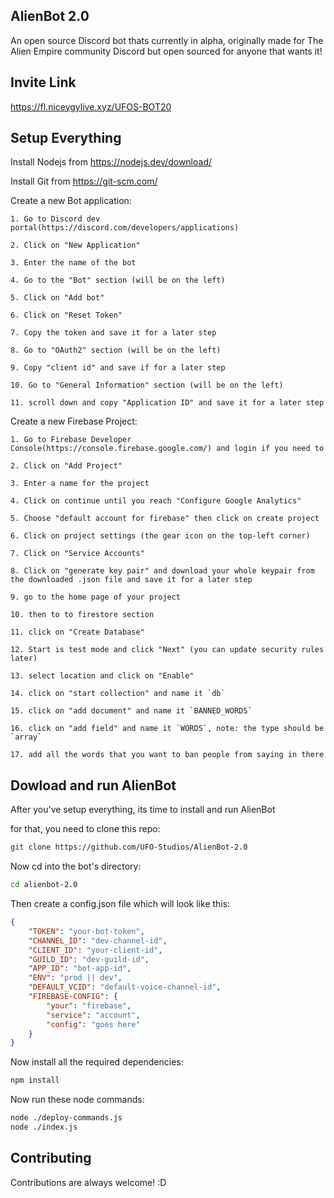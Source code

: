 ## AlienBot 2.0

An open source Discord bot thats currently in alpha, originally made for The Alien Empire community Discord but open sourced for anyone that wants it!
## Invite Link

https://fl.niceygylive.xyz/UFOS-BOT20

## Setup Everything

Install Nodejs from https://nodejs.dev/download/

Install Git from https://git-scm.com/

Create a new Bot application:

    1. Go to Discord dev portal(https://discord.com/developers/applications)

    2. Click on "New Application"

    3. Enter the name of the bot

    4. Go to the "Bot" section (will be on the left)

    5. Click on "Add bot"

    6. Click on "Reset Token"

    7. Copy the token and save it for a later step

    8. Go to "OAuth2" section (will be on the left)

    9. Copy "client id" and save if for a later step

    10. Go to "General Information" section (will be on the left)

    11. scroll down and copy "Application ID" and save it for a later step

Create a new Firebase Project:

    1. Go to Firebase Developer Console(https://console.firebase.google.com/) and login if you need to

    2. Click on "Add Project"

    3. Enter a name for the project

    4. Click on continue until you reach "Configure Google Analytics"

    5. Choose "default account for firebase" then click on create project

    6. Click on project settings (the gear icon on the top-left corner)

    7. Click on "Service Accounts"

    8. Click on "generate key pair" and download your whole keypair from the downloaded .json file and save it for a later step

    9. go to the home page of your project

    10. then to to firestore section

    11. click on "Create Database"

    12. Start is test mode and click "Next" (you can update security rules later)

    13. select location and click on "Enable"

    14. click on "start collection" and name it `db`

    15. click on "add document" and name it `BANNED_WORDS`

    16. click on "add field" and name it `WORDS`, note: the type should be `array`

    17. add all the words that you want to ban people from saying in there

## Dowload and run AlienBot

After you've setup everything, its time to install and run AlienBot

for that, you need to clone this repo: 

```bash
git clone https://github.com/UFO-Studios/AlienBot-2.0
```

Now cd into the bot's directory:

```bash
cd alienbot-2.0
```

Then create a config.json file which will look like this:

```json
{
    "TOKEN": "your-bot-token",
    "CHANNEL_ID": "dev-channel-id",
    "CLIENT_ID": "your-client-id",
    "GUILD_ID": "dev-guild-id",
    "APP_ID": "bot-app-id",
    "ENV": "prod || dev",
    "DEFAULT_VCID": "default-voice-channel-id",
    "FIREBASE-CONFIG": {
        "your": "firebase",
        "service": "account",
        "config": "goes here"
    }
}
```

Now install all the required dependencies:

```bash
npm install
```

Now run these node commands:

```bash
node ./deploy-commands.js
node ./index.js
```
## Contributing

Contributions are always welcome! :D
